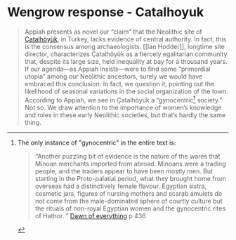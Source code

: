 # Wengrow response - Catalhoyuk

> Appiah presents as novel our “claim” that the Neolithic site of [Çatalhöyük](catalhoyuk.md), in Turkey, lacks evidence of central authority. In fact, this is the consensus among archaeologists. [[Ian Hodder]], longtime site director, characterizes Çatalhöyük as a fiercely egalitarian community that, despite its large size, held inequality at bay for a thousand years. If our agenda—as Appiah insists—were to find some “primordial utopia” among our Neolithic ancestors, surely we would have embraced this conclusion. In fact, we question it, pointing out the likelihood of seasonal variations in the social organization of the town. According to Appiah, we see in Çatalhöyük a “gynocentric[^1] society.” Not so. We draw attention to the importance of women’s knowledge and roles in these early Neolithic societies, but that’s hardly the same thing.


[^1]: The only instance of "gynocentric" in the entire text is:
	> “Another puzzling bit of evidence is the nature of the wares that Minoan merchants imported from abroad. Minoans were a trading people, and the traders appear to have been mostly men. But starting in the Proto-palatial period, what they brought home from overseas had a distinctively female flavour. Egyptian sistra, cosmetic jars, figures of nursing mothers and scarab amulets do not come from the male-dominated sphere of courtly culture but the rituals of non-royal Egyptian women and the gynocentric rites of Hathor. ” [Dawn of everything](dawn_of_everything_graeber_wengrow.md) p 436